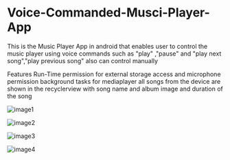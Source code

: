# Voice-Commanded-Musci-Player-App
This is the Music Player App in android that enables user to control the music player using voice commands such as "play" ,"pause" and "play next song","play previous song" also can control manually

Features
Run-Time permission for external storage access and microphone permission
background tasks for mediaplayer 
all songs from the device are shown in the recyclerview with song name and album image and duration of the song


![image1](https://user-images.githubusercontent.com/90719979/148646233-1359ee06-5df3-4a6d-a39c-f474c2f98ddc.jpeg)


![image2](https://user-images.githubusercontent.com/90719979/148646242-0e61e01f-5d7d-4663-af31-81c84c623fd7.jpeg)


![image3](https://user-images.githubusercontent.com/90719979/148646249-53a7671b-62fc-4299-b22c-e698cfd7c3dc.jpeg)


![image4](https://user-images.githubusercontent.com/90719979/148646259-3bc28e57-d853-47a5-846e-6cf66f8b13da.jpeg)
